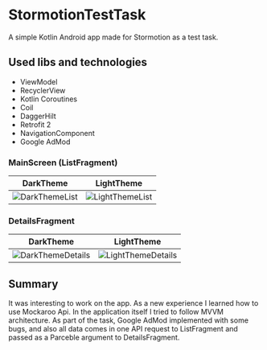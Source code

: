 # StormotionTestTask
 
 A simple Kotlin Android app made for Stormotion as a test task.

## Used libs and technologies

 - ViewModel
 - RecyclerView
 - Kotlin Coroutines
 - Coil
 - DaggerHilt
 - Retrofit 2
 - NavigationComponent
 - Google AdMod

### MainScreen (ListFragment)

DarkTheme | LightTheme
--- | ---
![DarkThemeList](https://user-images.githubusercontent.com/32799066/119681420-bba5e180-be4a-11eb-9d21-a9f5ab7416a5.jpg) | ![LightThemeList](https://user-images.githubusercontent.com/32799066/119681464-c6607680-be4a-11eb-88bd-ca7b00816a0c.jpg)

### DetailsFragment

DarkTheme | LightTheme
--- | ---
![DarkThemeDetails](https://user-images.githubusercontent.com/32799066/119676502-91522500-be46-11eb-997e-a9bb9a85dde9.jpg) | ![LightThemeDetails](https://user-images.githubusercontent.com/32799066/119676530-97480600-be46-11eb-8263-8d7890edc13f.jpg)

## Summary

 It was interesting to work on the app. As a new experience I learned how to use Mockaroo Api. In the application itself I tried to follow MVVM architecture. As part of the task, Google AdMod implemented with some bugs, and also all data comes in one API request to ListFragment and passed as a Parceble argument to DetailsFragment.
